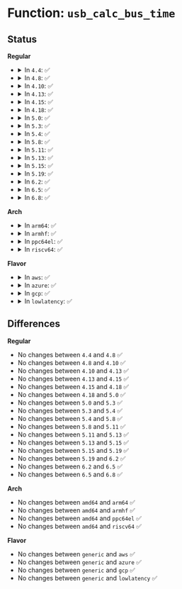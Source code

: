 # Function: <code>usb_calc_bus_time</code>

## Status
<b>Regular</b>
<ul>
<li>
<details>
<summary>In <code>4.4</code>: ✅</summary>

```c
long int usb_calc_bus_time(int speed, int is_input, int isoc, int bytecount);
```

**Collision:** Unique Global

**Inline:** No

**Transformation:** False

**Instances:**

```
In drivers/usb/core/hcd.c (ffffffff8160c480)
Location: drivers/usb/core/hcd.c:1195
Inline: False
Direct callers:
  - drivers/usb/dwc2/hcd_queue.c:dwc2_hcd_qh_create
  - drivers/usb/host/ehci-hcd.c:iso_stream_find
  - drivers/usb/host/ohci-hcd.c:ohci_urb_enqueue
  - drivers/usb/host/uhci-hcd.c:uhci_alloc_qh
```
**Symbols:**

```
ffffffff8160c480-ffffffff8160c656: usb_calc_bus_time (STB_GLOBAL)
```
</details>
</li>
<li>
<details>
<summary>In <code>4.8</code>: ✅</summary>

```c
long int usb_calc_bus_time(int speed, int is_input, int isoc, int bytecount);
```

**Collision:** Unique Global

**Inline:** No

**Transformation:** False

**Instances:**

```
In drivers/usb/core/hcd.c (ffffffff8166c040)
Location: drivers/usb/core/hcd.c:1187
Inline: False
Direct callers:
  - drivers/usb/dwc2/hcd_queue.c:dwc2_hcd_qh_create
  - drivers/usb/dwc2/hcd_queue.c:dwc2_hcd_qh_create
  - drivers/usb/host/ehci-hcd.c:iso_stream_find
  - drivers/usb/host/ehci-hcd.c:qh_append_tds
  - drivers/usb/host/ehci-hcd.c:qh_append_tds
  - drivers/usb/host/ehci-hcd.c:qh_append_tds
  - drivers/usb/host/ohci-hcd.c:ohci_urb_enqueue
  - drivers/usb/host/uhci-hcd.c:uhci_alloc_qh
```
**Symbols:**

```
ffffffff8166c040-ffffffff8166c209: usb_calc_bus_time (STB_GLOBAL)
```
</details>
</li>
<li>
<details>
<summary>In <code>4.10</code>: ✅</summary>

```c
long int usb_calc_bus_time(int speed, int is_input, int isoc, int bytecount);
```

**Collision:** Unique Global

**Inline:** No

**Transformation:** False

**Instances:**

```
In drivers/usb/core/hcd.c (ffffffff81699d40)
Location: drivers/usb/core/hcd.c:1188
Inline: False
Direct callers:
  - drivers/usb/dwc2/hcd_queue.c:dwc2_hcd_qh_create
  - drivers/usb/dwc2/hcd_queue.c:dwc2_hcd_qh_create
  - drivers/usb/host/ehci-hcd.c:iso_stream_find
  - drivers/usb/host/ehci-hcd.c:qh_append_tds
  - drivers/usb/host/ehci-hcd.c:qh_append_tds
  - drivers/usb/host/ehci-hcd.c:qh_append_tds
  - drivers/usb/host/ohci-hcd.c:ohci_urb_enqueue
  - drivers/usb/host/uhci-hcd.c:uhci_alloc_qh
```
**Symbols:**

```
ffffffff81699d40-ffffffff81699f09: usb_calc_bus_time (STB_GLOBAL)
```
</details>
</li>
<li>
<details>
<summary>In <code>4.13</code>: ✅</summary>

```c
long int usb_calc_bus_time(int speed, int is_input, int isoc, int bytecount);
```

**Collision:** Unique Global

**Inline:** No

**Transformation:** False

**Instances:**

```
In drivers/usb/core/hcd.c (ffffffff816af030)
Location: drivers/usb/core/hcd.c:1191
Inline: False
Direct callers:
  - drivers/usb/dwc2/hcd_queue.c:dwc2_hcd_qh_create
  - drivers/usb/dwc2/hcd_queue.c:dwc2_hcd_qh_create
  - drivers/usb/host/ehci-hcd.c:iso_stream_find
  - drivers/usb/host/ehci-hcd.c:qh_append_tds
  - drivers/usb/host/ehci-hcd.c:qh_append_tds
  - drivers/usb/host/ehci-hcd.c:qh_append_tds
  - drivers/usb/host/ohci-hcd.c:ohci_urb_enqueue
  - drivers/usb/host/uhci-hcd.c:uhci_alloc_qh
```
**Symbols:**

```
ffffffff816af030-ffffffff816af1ad: usb_calc_bus_time (STB_GLOBAL)
```
</details>
</li>
<li>
<details>
<summary>In <code>4.15</code>: ✅</summary>

```c
long int usb_calc_bus_time(int speed, int is_input, int isoc, int bytecount);
```

**Collision:** Unique Global

**Inline:** No

**Transformation:** False

**Instances:**

```
In drivers/usb/core/hcd.c (ffffffff8171a650)
Location: drivers/usb/core/hcd.c:1180
Inline: False
Direct callers:
  - drivers/usb/dwc2/hcd_queue.c:dwc2_hcd_qh_create
  - drivers/usb/dwc2/hcd_queue.c:dwc2_hcd_qh_create
  - drivers/usb/host/ehci-hcd.c:iso_stream_find
  - drivers/usb/host/ehci-hcd.c:qh_append_tds
  - drivers/usb/host/ehci-hcd.c:qh_append_tds
  - drivers/usb/host/ehci-hcd.c:qh_append_tds
  - drivers/usb/host/ohci-hcd.c:ohci_urb_enqueue
  - drivers/usb/host/uhci-hcd.c:uhci_alloc_qh
```
**Symbols:**

```
ffffffff8171a650-ffffffff8171a7ce: usb_calc_bus_time (STB_GLOBAL)
```
</details>
</li>
<li>
<details>
<summary>In <code>4.18</code>: ✅</summary>

```c
long int usb_calc_bus_time(int speed, int is_input, int isoc, int bytecount);
```

**Collision:** Unique Global

**Inline:** No

**Transformation:** False

**Instances:**

```
In drivers/usb/core/hcd.c (ffffffff81759380)
Location: drivers/usb/core/hcd.c:1182
Inline: False
Direct callers:
  - drivers/usb/dwc2/hcd_queue.c:dwc2_hcd_qh_create
  - drivers/usb/dwc2/hcd_queue.c:dwc2_hcd_qh_create
  - drivers/usb/dwc2/hcd_queue.c:dwc2_hcd_qh_create
  - drivers/usb/dwc2/hcd_queue.c:dwc2_hcd_qh_create
  - drivers/usb/host/ehci-hcd.c:iso_stream_find
  - drivers/usb/host/ehci-hcd.c:qh_append_tds
  - drivers/usb/host/ehci-hcd.c:qh_append_tds
  - drivers/usb/host/ehci-hcd.c:qh_append_tds
  - drivers/usb/host/ohci-hcd.c:ohci_urb_enqueue
  - drivers/usb/host/uhci-hcd.c:uhci_alloc_qh
```
**Symbols:**

```
ffffffff81759380-ffffffff817594fa: usb_calc_bus_time (STB_GLOBAL)
```
</details>
</li>
<li>
<details>
<summary>In <code>5.0</code>: ✅</summary>

```c
long int usb_calc_bus_time(int speed, int is_input, int isoc, int bytecount);
```

**Collision:** Unique Global

**Inline:** No

**Transformation:** False

**Instances:**

```
In drivers/usb/core/hcd.c (ffffffff8177d8f0)
Location: drivers/usb/core/hcd.c:1180
Inline: False
Direct callers:
  - drivers/usb/dwc2/hcd_queue.c:dwc2_hcd_qh_create
  - drivers/usb/dwc2/hcd_queue.c:dwc2_hcd_qh_create
  - drivers/usb/dwc2/hcd_queue.c:dwc2_hcd_qh_create
  - drivers/usb/dwc2/hcd_queue.c:dwc2_hcd_qh_create
  - drivers/usb/host/ehci-hcd.c:iso_stream_find
  - drivers/usb/host/ehci-hcd.c:qh_append_tds
  - drivers/usb/host/ehci-hcd.c:qh_append_tds
  - drivers/usb/host/ehci-hcd.c:qh_append_tds
  - drivers/usb/host/ohci-hcd.c:ohci_urb_enqueue
  - drivers/usb/host/uhci-hcd.c:uhci_alloc_qh
```
**Symbols:**

```
ffffffff8177d8f0-ffffffff8177da6a: usb_calc_bus_time (STB_GLOBAL)
```
</details>
</li>
<li>
<details>
<summary>In <code>5.3</code>: ✅</summary>

```c
long int usb_calc_bus_time(int speed, int is_input, int isoc, int bytecount);
```

**Collision:** Unique Global

**Inline:** No

**Transformation:** False

**Instances:**

```
In drivers/usb/core/hcd.c (ffffffff817bbca0)
Location: drivers/usb/core/hcd.c:1085
Inline: False
Direct callers:
  - drivers/usb/dwc2/hcd_queue.c:dwc2_hcd_qh_create
  - drivers/usb/dwc2/hcd_queue.c:dwc2_hcd_qh_create
  - drivers/usb/dwc2/hcd_queue.c:dwc2_hcd_qh_create
  - drivers/usb/dwc2/hcd_queue.c:dwc2_hcd_qh_create
  - drivers/usb/host/ehci-hcd.c:iso_stream_find
  - drivers/usb/host/ohci-hcd.c:ohci_urb_enqueue
  - drivers/usb/host/uhci-hcd.c:uhci_alloc_qh
```
**Symbols:**

```
ffffffff817bbca0-ffffffff817bbe27: usb_calc_bus_time (STB_GLOBAL)
```
</details>
</li>
<li>
<details>
<summary>In <code>5.4</code>: ✅</summary>

```c
long int usb_calc_bus_time(int speed, int is_input, int isoc, int bytecount);
```

**Collision:** Unique Global

**Inline:** No

**Transformation:** False

**Instances:**

```
In drivers/usb/core/hcd.c (ffffffff817ec4d0)
Location: drivers/usb/core/hcd.c:1085
Inline: False
Direct callers:
  - drivers/usb/dwc2/hcd_queue.c:dwc2_hcd_qh_create
  - drivers/usb/dwc2/hcd_queue.c:dwc2_hcd_qh_create
  - drivers/usb/dwc2/hcd_queue.c:dwc2_hcd_qh_create
  - drivers/usb/dwc2/hcd_queue.c:dwc2_hcd_qh_create
  - drivers/usb/host/ehci-hcd.c:iso_stream_find
  - drivers/usb/host/ohci-hcd.c:ohci_urb_enqueue
  - drivers/usb/host/uhci-hcd.c:uhci_alloc_qh
```
**Symbols:**

```
ffffffff817ec4d0-ffffffff817ec657: usb_calc_bus_time (STB_GLOBAL)
```
</details>
</li>
<li>
<details>
<summary>In <code>5.8</code>: ✅</summary>

```c
long int usb_calc_bus_time(int speed, int is_input, int isoc, int bytecount);
```

**Collision:** Unique Global

**Inline:** No

**Transformation:** False

**Instances:**

```
In drivers/usb/core/hcd.c (ffffffff818bbb30)
Location: drivers/usb/core/hcd.c:1086
Inline: False
Direct callers:
  - drivers/usb/dwc2/hcd_queue.c:dwc2_qh_init
  - drivers/usb/dwc2/hcd_queue.c:dwc2_qh_init
  - drivers/usb/dwc2/hcd_queue.c:dwc2_qh_init
  - drivers/usb/dwc2/hcd_queue.c:dwc2_qh_init
  - drivers/usb/host/ehci-hcd.c:iso_stream_init
  - drivers/usb/host/ohci-hcd.c:ed_get
  - drivers/usb/host/uhci-hcd.c:uhci_urb_enqueue
```
**Symbols:**

```
ffffffff818bbb30-ffffffff818bbcb9: usb_calc_bus_time (STB_GLOBAL)
```
</details>
</li>
<li>
<details>
<summary>In <code>5.11</code>: ✅</summary>

```c
long int usb_calc_bus_time(int speed, int is_input, int isoc, int bytecount);
```

**Collision:** Unique Global

**Inline:** No

**Transformation:** False

**Instances:**

```
In drivers/usb/core/hcd.c (ffffffff818c88f0)
Location: drivers/usb/core/hcd.c:1087
Inline: False
Direct callers:
  - drivers/usb/dwc2/hcd_queue.c:dwc2_qh_init
  - drivers/usb/dwc2/hcd_queue.c:dwc2_qh_init
  - drivers/usb/dwc2/hcd_queue.c:dwc2_qh_init
  - drivers/usb/dwc2/hcd_queue.c:dwc2_qh_init
  - drivers/usb/host/ehci-hcd.c:iso_stream_init
  - drivers/usb/host/ohci-hcd.c:ed_get
  - drivers/usb/host/uhci-hcd.c:uhci_urb_enqueue
```
**Symbols:**

```
ffffffff818c88f0-ffffffff818c8a79: usb_calc_bus_time (STB_GLOBAL)
```
</details>
</li>
<li>
<details>
<summary>In <code>5.13</code>: ✅</summary>

```c
long int usb_calc_bus_time(int speed, int is_input, int isoc, int bytecount);
```

**Collision:** Unique Global

**Inline:** No

**Transformation:** False

**Instances:**

```
In drivers/usb/core/hcd.c (ffffffff818abf30)
Location: drivers/usb/core/hcd.c:1087
Inline: False
Direct callers:
  - drivers/usb/dwc2/hcd_queue.c:dwc2_qh_init
  - drivers/usb/dwc2/hcd_queue.c:dwc2_qh_init
  - drivers/usb/dwc2/hcd_queue.c:dwc2_qh_init
  - drivers/usb/dwc2/hcd_queue.c:dwc2_qh_init
  - drivers/usb/host/ehci-hcd.c:iso_stream_init
  - drivers/usb/host/ohci-hcd.c:ed_get
  - drivers/usb/host/uhci-hcd.c:uhci_urb_enqueue
```
**Symbols:**

```
ffffffff818abf30-ffffffff818ac0b9: usb_calc_bus_time (STB_GLOBAL)
```
</details>
</li>
<li>
<details>
<summary>In <code>5.15</code>: ✅</summary>

```c
long int usb_calc_bus_time(int speed, int is_input, int isoc, int bytecount);
```

**Collision:** Unique Global

**Inline:** No

**Transformation:** False

**Instances:**

```
In drivers/usb/core/hcd.c (ffffffff81940f80)
Location: drivers/usb/core/hcd.c:1094
Inline: False
Direct callers:
  - drivers/usb/dwc2/hcd_queue.c:dwc2_qh_init
  - drivers/usb/dwc2/hcd_queue.c:dwc2_qh_init
  - drivers/usb/dwc2/hcd_queue.c:dwc2_qh_init
  - drivers/usb/dwc2/hcd_queue.c:dwc2_qh_init
  - drivers/usb/host/ehci-hcd.c:iso_stream_init
  - drivers/usb/host/ohci-hcd.c:ed_get
  - drivers/usb/host/uhci-hcd.c:uhci_urb_enqueue
```
**Symbols:**

```
ffffffff81940f80-ffffffff81941109: usb_calc_bus_time (STB_GLOBAL)
```
</details>
</li>
<li>
<details>
<summary>In <code>5.19</code>: ✅</summary>

```c
long int usb_calc_bus_time(int speed, int is_input, int isoc, int bytecount);
```

**Collision:** Unique Global

**Inline:** No

**Transformation:** False

**Instances:**

```
In drivers/usb/core/hcd.c (ffffffff81a993b0)
Location: drivers/usb/core/hcd.c:1094
Inline: False
Direct callers:
  - drivers/usb/dwc2/hcd_queue.c:dwc2_qh_init
  - drivers/usb/dwc2/hcd_queue.c:dwc2_qh_init
  - drivers/usb/dwc2/hcd_queue.c:dwc2_qh_init
  - drivers/usb/dwc2/hcd_queue.c:dwc2_qh_init
  - drivers/usb/host/ehci-hcd.c:iso_stream_init
  - drivers/usb/host/ohci-hcd.c:ed_get
  - drivers/usb/host/uhci-hcd.c:uhci_urb_enqueue
```
**Symbols:**

```
ffffffff81a993b0-ffffffff81a99599: usb_calc_bus_time (STB_GLOBAL)
```
</details>
</li>
<li>
<details>
<summary>In <code>6.2</code>: ✅</summary>

```c
long int usb_calc_bus_time(int speed, int is_input, int isoc, int bytecount);
```

**Collision:** Unique Global

**Inline:** No

**Transformation:** False

**Instances:**

```
In drivers/usb/core/hcd.c (ffffffff81c1d390)
Location: drivers/usb/core/hcd.c:1094
Inline: False
Direct callers:
  - drivers/usb/dwc2/hcd_queue.c:dwc2_qh_init
  - drivers/usb/dwc2/hcd_queue.c:dwc2_qh_init
  - drivers/usb/dwc2/hcd_queue.c:dwc2_qh_init
  - drivers/usb/dwc2/hcd_queue.c:dwc2_qh_init
  - drivers/usb/host/ehci-hcd.c:iso_stream_init
  - drivers/usb/host/ohci-hcd.c:ed_get
  - drivers/usb/host/uhci-hcd.c:uhci_urb_enqueue
```
**Symbols:**

```
ffffffff81c1d390-ffffffff81c1d56d: usb_calc_bus_time (STB_GLOBAL)
```
</details>
</li>
<li>
<details>
<summary>In <code>6.5</code>: ✅</summary>

```c
long int usb_calc_bus_time(int speed, int is_input, int isoc, int bytecount);
```

**Collision:** Unique Global

**Inline:** No

**Transformation:** False

**Instances:**

```
In drivers/usb/core/hcd.c (ffffffff81c84280)
Location: drivers/usb/core/hcd.c:1098
Inline: False
Direct callers:
  - drivers/usb/dwc2/hcd_queue.c:dwc2_qh_init
  - drivers/usb/dwc2/hcd_queue.c:dwc2_qh_init
  - drivers/usb/dwc2/hcd_queue.c:dwc2_qh_init
  - drivers/usb/dwc2/hcd_queue.c:dwc2_qh_init
  - drivers/usb/host/ehci-hcd.c:iso_stream_init
  - drivers/usb/host/ohci-hcd.c:ed_get
  - drivers/usb/host/uhci-hcd.c:uhci_urb_enqueue
```
**Symbols:**

```
ffffffff81c84280-ffffffff81c8445a: usb_calc_bus_time (STB_GLOBAL)
```
</details>
</li>
<li>
<details>
<summary>In <code>6.8</code>: ✅</summary>

```c
long int usb_calc_bus_time(int speed, int is_input, int isoc, int bytecount);
```

**Collision:** Unique Global

**Inline:** No

**Transformation:** False

**Instances:**

```
In drivers/usb/core/hcd.c (ffffffff81d38c80)
Location: drivers/usb/core/hcd.c:1073
Inline: False
Direct callers:
  - drivers/usb/dwc2/hcd_queue.c:dwc2_qh_init
  - drivers/usb/dwc2/hcd_queue.c:dwc2_qh_init
  - drivers/usb/dwc2/hcd_queue.c:dwc2_qh_init
  - drivers/usb/dwc2/hcd_queue.c:dwc2_qh_init
  - drivers/usb/host/ehci-hcd.c:iso_stream_init
  - drivers/usb/host/ohci-hcd.c:ed_get
  - drivers/usb/host/uhci-hcd.c:uhci_urb_enqueue
```
**Symbols:**

```
ffffffff81d38c80-ffffffff81d38e5a: usb_calc_bus_time (STB_GLOBAL)
```
</details>
</li>
</ul>
<b>Arch</b>
<ul>
<li>
<details>
<summary>In <code>arm64</code>: ✅</summary>

```c
long int usb_calc_bus_time(int speed, int is_input, int isoc, int bytecount);
```

**Collision:** Unique Global

**Inline:** No

**Transformation:** False

**Instances:**

```
In drivers/usb/core/hcd.c (ffff800010a1b5b0)
Location: drivers/usb/core/hcd.c:1085
Inline: False
Direct callers:
  - drivers/usb/dwc2/hcd_queue.c:dwc2_hcd_qh_create
  - drivers/usb/dwc2/hcd_queue.c:dwc2_hcd_qh_create
  - drivers/usb/dwc2/hcd_queue.c:dwc2_hcd_qh_create
  - drivers/usb/dwc2/hcd_queue.c:dwc2_hcd_qh_create
  - drivers/usb/host/ehci-hcd.c:iso_stream_find
  - drivers/usb/host/ohci-hcd.c:ohci_urb_enqueue
  - drivers/usb/host/uhci-hcd.c:uhci_alloc_qh
```
**Symbols:**

```
ffff800010a1b5b0-ffff800010a1b7f0: usb_calc_bus_time (STB_GLOBAL)
```
</details>
</li>
<li>
<details>
<summary>In <code>armhf</code>: ✅</summary>

```c
long int usb_calc_bus_time(int speed, int is_input, int isoc, int bytecount);
```

**Collision:** Unique Global

**Inline:** No

**Transformation:** False

**Instances:**

```
In drivers/usb/core/hcd.c (c0af3588)
Location: drivers/usb/core/hcd.c:1085
Inline: False
Direct callers:
  - drivers/usb/dwc2/hcd_queue.c:dwc2_hcd_qh_create
  - drivers/usb/dwc2/hcd_queue.c:dwc2_hcd_qh_create
  - drivers/usb/dwc2/hcd_queue.c:dwc2_hcd_qh_create
  - drivers/usb/dwc2/hcd_queue.c:dwc2_hcd_qh_create
  - drivers/usb/host/ehci-hcd.c:iso_stream_find
  - drivers/usb/host/ohci-hcd.c:ohci_urb_enqueue
  - drivers/usb/host/uhci-hcd.c:uhci_alloc_qh
```
**Symbols:**

```
c0af3588-c0af3738: usb_calc_bus_time (STB_GLOBAL)
```
</details>
</li>
<li>
<details>
<summary>In <code>ppc64el</code>: ✅</summary>

```c
long int usb_calc_bus_time(int speed, int is_input, int isoc, int bytecount);
```

**Collision:** Unique Global

**Inline:** No

**Transformation:** False

**Instances:**

```
In drivers/usb/core/hcd.c (c000000000ad4c70)
Location: drivers/usb/core/hcd.c:1085
Inline: False
Direct callers:
  - drivers/usb/dwc2/hcd.c:dwc2_hc_set_even_odd_frame
  - drivers/usb/dwc2/hcd_queue.c:dwc2_hcd_qh_create
  - drivers/usb/dwc2/hcd_queue.c:dwc2_hcd_qh_create
  - drivers/usb/dwc2/hcd_queue.c:dwc2_hcd_qh_create
  - drivers/usb/dwc2/hcd_queue.c:dwc2_hcd_qh_create
  - drivers/usb/host/ehci-hcd.c:iso_stream_find
  - drivers/usb/host/ohci-hcd.c:ohci_urb_enqueue
  - drivers/usb/host/uhci-hcd.c:uhci_alloc_qh
```
**Symbols:**

```
c000000000ad4c70-c000000000ad4eb4: usb_calc_bus_time (STB_GLOBAL)
```
</details>
</li>
<li>
<details>
<summary>In <code>riscv64</code>: ✅</summary>

```c
long int usb_calc_bus_time(int speed, int is_input, int isoc, int bytecount);
```

**Collision:** Unique Global

**Inline:** No

**Transformation:** False

**Instances:**

```
In drivers/usb/core/hcd.c (ffffffe00063fb8a)
Location: drivers/usb/core/hcd.c:1085
Inline: False
Direct callers:
  - drivers/usb/dwc2/hcd.c:dwc2_hc_set_even_odd_frame
  - drivers/usb/dwc2/hcd_queue.c:dwc2_hcd_qh_create
  - drivers/usb/dwc2/hcd_queue.c:dwc2_hcd_qh_create
  - drivers/usb/dwc2/hcd_queue.c:dwc2_hcd_qh_create
  - drivers/usb/dwc2/hcd_queue.c:dwc2_hcd_qh_create
  - drivers/usb/host/ehci-hcd.c:iso_stream_find
  - drivers/usb/host/ohci-hcd.c:ohci_urb_enqueue
  - drivers/usb/host/uhci-hcd.c:uhci_alloc_qh
```
**Symbols:**

```
ffffffe00063fb8a-ffffffe00063fd02: usb_calc_bus_time (STB_GLOBAL)
```
</details>
</li>
</ul>
<b>Flavor</b>
<ul>
<li>
<details>
<summary>In <code>aws</code>: ✅</summary>

```c
long int usb_calc_bus_time(int speed, int is_input, int isoc, int bytecount);
```

**Collision:** Unique Global

**Inline:** No

**Transformation:** False

**Instances:**

```
In drivers/usb/core/hcd.c (ffffffff817a48b0)
Location: drivers/usb/core/hcd.c:1085
Inline: False
Direct callers:
  - drivers/usb/dwc2/hcd_queue.c:dwc2_hcd_qh_create
  - drivers/usb/dwc2/hcd_queue.c:dwc2_hcd_qh_create
  - drivers/usb/dwc2/hcd_queue.c:dwc2_hcd_qh_create
  - drivers/usb/dwc2/hcd_queue.c:dwc2_hcd_qh_create
  - drivers/usb/host/ehci-hcd.c:iso_stream_find
  - drivers/usb/host/ohci-hcd.c:ohci_urb_enqueue
  - drivers/usb/host/uhci-hcd.c:uhci_alloc_qh
```
**Symbols:**

```
ffffffff817a48b0-ffffffff817a4a37: usb_calc_bus_time (STB_GLOBAL)
```
</details>
</li>
<li>
<details>
<summary>In <code>azure</code>: ✅</summary>

```c
long int usb_calc_bus_time(int speed, int is_input, int isoc, int bytecount);
```

**Collision:** Unique Global

**Inline:** No

**Transformation:** False

**Instances:**

```
In drivers/usb/core/hcd.c (ffffffff817963f0)
Location: drivers/usb/core/hcd.c:1085
Inline: False
```
**Symbols:**

```
ffffffff817963f0-ffffffff81796577: usb_calc_bus_time (STB_GLOBAL)
```
</details>
</li>
<li>
<details>
<summary>In <code>gcp</code>: ✅</summary>

```c
long int usb_calc_bus_time(int speed, int is_input, int isoc, int bytecount);
```

**Collision:** Unique Global

**Inline:** No

**Transformation:** False

**Instances:**

```
In drivers/usb/core/hcd.c (ffffffff817e1350)
Location: drivers/usb/core/hcd.c:1085
Inline: False
Direct callers:
  - drivers/usb/dwc2/hcd_queue.c:dwc2_hcd_qh_create
  - drivers/usb/dwc2/hcd_queue.c:dwc2_hcd_qh_create
  - drivers/usb/dwc2/hcd_queue.c:dwc2_hcd_qh_create
  - drivers/usb/dwc2/hcd_queue.c:dwc2_hcd_qh_create
  - drivers/usb/host/ehci-hcd.c:iso_stream_find
  - drivers/usb/host/ohci-hcd.c:ohci_urb_enqueue
  - drivers/usb/host/uhci-hcd.c:uhci_alloc_qh
```
**Symbols:**

```
ffffffff817e1350-ffffffff817e14d7: usb_calc_bus_time (STB_GLOBAL)
```
</details>
</li>
<li>
<details>
<summary>In <code>lowlatency</code>: ✅</summary>

```c
long int usb_calc_bus_time(int speed, int is_input, int isoc, int bytecount);
```

**Collision:** Unique Global

**Inline:** No

**Transformation:** False

**Instances:**

```
In drivers/usb/core/hcd.c (ffffffff817fb740)
Location: drivers/usb/core/hcd.c:1085
Inline: False
Direct callers:
  - drivers/usb/dwc2/hcd_queue.c:dwc2_hcd_qh_create
  - drivers/usb/dwc2/hcd_queue.c:dwc2_hcd_qh_create
  - drivers/usb/dwc2/hcd_queue.c:dwc2_hcd_qh_create
  - drivers/usb/dwc2/hcd_queue.c:dwc2_hcd_qh_create
  - drivers/usb/host/ehci-hcd.c:iso_stream_find
  - drivers/usb/host/ohci-hcd.c:ohci_urb_enqueue
  - drivers/usb/host/uhci-hcd.c:uhci_alloc_qh
```
**Symbols:**

```
ffffffff817fb740-ffffffff817fb8c7: usb_calc_bus_time (STB_GLOBAL)
```
</details>
</li>
</ul>

## Differences
<b>Regular</b>
<ul>
<li>
No changes between <code>4.4</code> and <code>4.8</code> ✅
</li>
<li>
No changes between <code>4.8</code> and <code>4.10</code> ✅
</li>
<li>
No changes between <code>4.10</code> and <code>4.13</code> ✅
</li>
<li>
No changes between <code>4.13</code> and <code>4.15</code> ✅
</li>
<li>
No changes between <code>4.15</code> and <code>4.18</code> ✅
</li>
<li>
No changes between <code>4.18</code> and <code>5.0</code> ✅
</li>
<li>
No changes between <code>5.0</code> and <code>5.3</code> ✅
</li>
<li>
No changes between <code>5.3</code> and <code>5.4</code> ✅
</li>
<li>
No changes between <code>5.4</code> and <code>5.8</code> ✅
</li>
<li>
No changes between <code>5.8</code> and <code>5.11</code> ✅
</li>
<li>
No changes between <code>5.11</code> and <code>5.13</code> ✅
</li>
<li>
No changes between <code>5.13</code> and <code>5.15</code> ✅
</li>
<li>
No changes between <code>5.15</code> and <code>5.19</code> ✅
</li>
<li>
No changes between <code>5.19</code> and <code>6.2</code> ✅
</li>
<li>
No changes between <code>6.2</code> and <code>6.5</code> ✅
</li>
<li>
No changes between <code>6.5</code> and <code>6.8</code> ✅
</li>
</ul>
<b>Arch</b>
<ul>
<li>
No changes between <code>amd64</code> and <code>arm64</code> ✅
</li>
<li>
No changes between <code>amd64</code> and <code>armhf</code> ✅
</li>
<li>
No changes between <code>amd64</code> and <code>ppc64el</code> ✅
</li>
<li>
No changes between <code>amd64</code> and <code>riscv64</code> ✅
</li>
</ul>
<b>Flavor</b>
<ul>
<li>
No changes between <code>generic</code> and <code>aws</code> ✅
</li>
<li>
No changes between <code>generic</code> and <code>azure</code> ✅
</li>
<li>
No changes between <code>generic</code> and <code>gcp</code> ✅
</li>
<li>
No changes between <code>generic</code> and <code>lowlatency</code> ✅
</li>
</ul>

